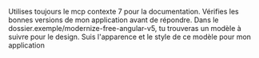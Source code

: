 Utilises toujours le mcp contexte 7 pour la documentation. Vérifies les bonnes versions de mon application avant de répondre.
Dans le dossier.exemple/modernize-free-angular-v5, tu trouveras un modèle à suivre pour le design. Suis l'apparence et le style de ce modèle pour mon application